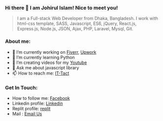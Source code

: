 ### Hi there 👋 I am Johirul Islam! Nice to meet you!


 <blockquote>I am a Full-stack Web Developer from Dhaka, Bangladesh. I work with html-css template, SASS, Javascript, ES6, jQuery, React.js, Express.js, Node.js, JSON, Ajax, PHP, Laravel, Mysql, Git.  </blockquote>

### About me:

- 🔭 I’m currently working on <a href="https://fiverr.com/">Fiverr</a>, <a href="https://upwork.com/">Upwork</a>
- 🌱 I’m currently learning Python
- 👯 I’m creating videos for my <a href= "https://www.youtube.com/channel/UCs2S6PzntauN2xKVN2Cxohg">Youtube</a>
- 💬 Ask me about javascript library
- 📫 How to reach me: <a href="https://facebook.com/it-tact">IT-Tact</a>

### Get In Touch:
- How to follow me: <a href="https://facebook.com/johirulshaky">Facebook</a>
- Linkedin profile: <a href="https://linkedin.com/in/johirulshaky/">Linkedin</a>
- Replit profile: <a href="https://replit.com/@johirulshaky">replit</a>
- Mail : <a href="mailto:johirul018641.com">Email Us</a>
